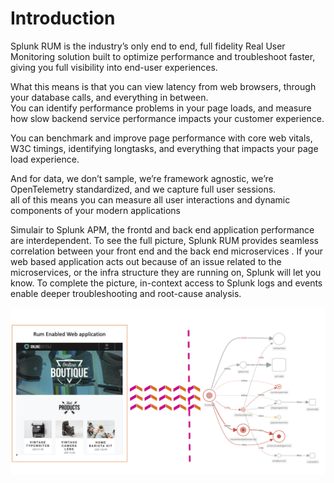 # Introduction

Splunk RUM is the industry’s only end to end, full fidelity Real User Monitoring solution built to optimize performance and troubleshoot faster,
giving you full visibility into end-user experiences.

What this means is that you can view latency from web browsers, through your database calls, and everything in between.<br> 
You can identify performance problems in your page loads, and measure how slow backend service performance impacts your customer experience.

You can benchmark and improve page performance with core web vitals, W3C timings, identifying longtasks, and everything that impacts your page load experience.

And for data, we don’t sample, we’re framework agnostic, we’re OpenTelemetry standardized, and we capture full user sessions.<br>
all of this means you can measure all user interactions and dynamic components of your modern applications

Simulair to Splunk APM, the frontd and back end application performance are interdependent. To see the full picture, Splunk RUM provides seamless correlation between your front end and the back end microservices . If your web based application acts out because of an issue related to the microservices, or the infra structure they are running on, Splunk will let you know. To complete the picture, in-context access to Splunk logs and events enable deeper troubleshooting and root-cause analysis.


![Architecture Overview](../images/rum/rum-architecture.png)
